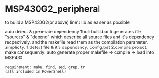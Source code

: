 MSP430G2_peripheral
===================

to build a MSP430G2(or above) line's lib as eaiser as possible


auto detect & grenerate dependency Tool: build.bat
    it generates file "sources" & "depend" which describe all source files and it's dependency recpectively. and the makefile read them as the compilation parameter. 
    simplicity:
	1.detect file & it's dependency: config.bat
	2.compile project: make
    consequently: auto generate proper makefile -> compile -> load into MSP430

    requirement: make、find、sed、grep、tr
    (all included in PowerShell)
